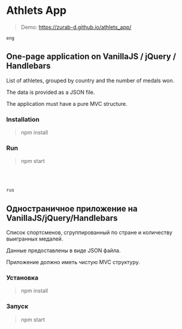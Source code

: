 # Athlets App

> Demo: https://zurab-d.github.io/athlets_app/

```eng```
## One-page application on VanillaJS / jQuery / Handlebars

List of athletes, grouped by country and the number of medals won.

The data is provided as a JSON file.

The application must have a pure MVC structure.

### Installation
> npm install

### Run
> npm start

<br />
<br />



```rus```
## Одностраничное приложение на VanillaJS/jQuery/Handlebars

Список спортсменов, сгруппированный по стране и количеству выигранных медалей.

Данные предоставлены в виде JSON файла.

Приложение должно иметь чистую MVC структуру.

### Установка
> npm install

### Запуск
> npm start
